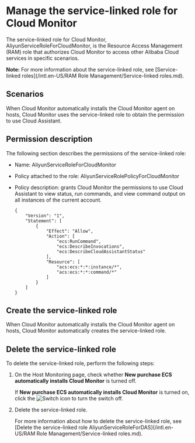 # Manage the service-linked role for Cloud Monitor

The service-linked role for Cloud Monitor, AliyunServiceRoleForCloudMonitor, is the Resource Access Management \(RAM\) role that authorizes Cloud Monitor to access other Alibaba Cloud services in specific scenarios.

**Note:** For more information about the service-linked role, see [Service-linked roles](/intl.en-US/RAM Role Management/Service-linked roles.md).

## Scenarios

When Cloud Monitor automatically installs the Cloud Monitor agent on hosts, Cloud Monitor uses the service-linked role to obtain the permission to use Cloud Assistant.

## Permission description

The following section describes the permissions of the service-linked role:

-   Name: AliyunServiceRoleForCloudMonitor
-   Policy attached to the role: AliyunServiceRolePolicyForCloudMonitor
-   Policy description: grants Cloud Monitor the permissions to use Cloud Assistant to view status, run commands, and view command output on all instances of the current account.

    ```
    {
        "Version": "1",
        "Statement": [
            {
                "Effect": "Allow",
                "Action": [
                    "ecs:RunCommand",
                    "ecs:DescribeInvocations",
                    "ecs:DescribeCloudAssistantStatus"
                ],
                "Resource": [
                    "acs:ecs:*:*:instance/*",
                    "acs:ecs:*:*:command/*"
                ]
            }
        ]
    }               
    ```


## Create the service-linked role

When Cloud Monitor automatically installs the Cloud Monitor agent on hosts, Cloud Monitor automatically creates the service-linked role.

## Delete the service-linked role

To delete the service-linked role, perform the following steps:

1.  On the Host Monitoring page, check whether **New purchase ECS automatically installs Cloud Monitor** is turned off.

    If **New purchase ECS automatically installs Cloud Monitor** is turned on, click the ![Switch](https://static-aliyun-doc.oss-accelerate.aliyuncs.com/assets/img/en-US/9850628951/p118024.png) icon to turn the switch off.

2.  Delete the service-linked role.

    For more information about how to delete the service-linked role, see [Delete the service-linked role AliyunServiceRoleForDAS](/intl.en-US/RAM Role Management/Service-linked roles.md).


